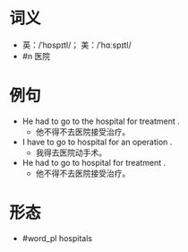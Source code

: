 # 词义
- 英：/ˈhɒspɪtl/； 美：/ˈhɑːspɪtl/
- #n 医院
# 例句
- He had to go to the hospital for treatment .
	- 他不得不去医院接受治疗。
- I have to go to hospital for an operation .
	- 我得去医院动手术。
- He had to go to hospital for treatment .
	- 他不得不去医院接受治疗。
# 形态
- #word_pl hospitals

